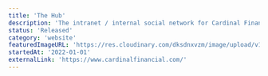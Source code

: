 ```yaml
---
title: 'The Hub'
description: 'The intranet / internal social network for Cardinal Financial.'
status: 'Released'
category: 'website'
featuredImageURL: 'https://res.cloudinary.com/dksdnxvzm/image/upload/v1704328984/thehub_46d051ff43.jpg'
startedAt: '2022-01-01'
externalLink: 'https://www.cardinalfinancial.com/'
---
```


